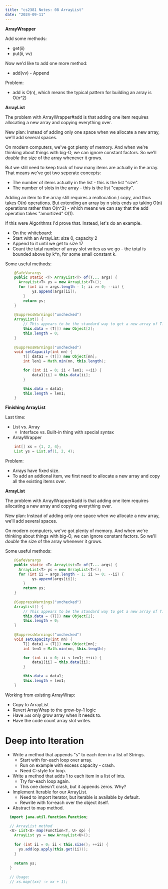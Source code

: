 ```yaml
---
title: "cs2381 Notes: 08 ArrayList"
date: "2024-09-11"
---
```


**ArrayWrapper**

Add some methods:

 - get(ii)
 - put(ii, vv)

Now we'd like to add one more method:

 - add(vv) - Append 

Problem: 

 - add is O(n), which means the typical pattern for building
   an array is O(n^2)

**ArrayList**

The problem with ArrayWrapper#add is that adding one item requires
allocating a new array and copying everything over.

New plan: Instead of adding only one space when we allocate a new
array, we'll add several spaces.

On modern computers, we've got plenty of memory. And when we're
thinking about things with big-O, we can ignore constant factors. So
we'll *double* the size of the array whenever it grows.

But we still need to keep track of how many items are actually in the
array. That means we've got two seperate concepts:

 - The number of items actually in the list - this is the list "size".
 - The number of slots in the array - this is the list "capacity".

Adding an item to the array still requires a reallocation / copy, and
thus takes O(n) operations. But extending an array by n slots ends up
taking O(n) operations rather than O(n^2) - which means we can say
that the add operation takes "amortized" O(1).

If this were Algorithms I'd prove that. Instead, let's do an example.

 - On the whiteboard:
 - Start with an ArrayList: size 0, capacity 2
 - Append to it until we get to size 17
 - Count the total number of array slot writes as we go - the total
   is bounded above by k*n, for some small constant k.


Some useful methods:

```java
    @SafeVarargs
    public static <T> ArrayList<T> of(T... args) {
      ArrayList<T> ys = new ArrayList<T>();
      for (int ii = args.length - 1; ii >= 0; --ii) {
            ys.append(args[ii]);
        }
        return ys;
    }
    
    @SuppressWarnings("unchecked")
    ArrayList() {
        // This appears to be the standard way to get a new array of T.
        this.data = (T[]) new Object[2];
        this.length = 0;
    }
    
    @SuppressWarnings("unchecked")
    void setCapacity(int nn) {
        T[] data1 = (T[]) new Object[nn];
        int len1 = Math.min(nn, this.length);

        for (int ii = 0; ii < len1; ++ii) {
            data1[ii] = this.data[ii];
        }

        this.data = data1;
        this.length = len1;
    }
```

**Finishing ArrayList**

Last time:

 - List vs. Array
   - Interface vs. Built-in thing with special syntax
 - ArrayWrapper

```java
    int[] xs = {1, 2, 4};
    List ys = List.of(1, 2, 4);
```

Problem:

 - Arrays have fixed size.
 - To add an addional item, we first need to
   allocate a new array and copy all the existing items over.


**ArrayList**

The problem with ArrayWrapper#add is that adding one item requires
allocating a new array and copying everything over.

New plan: Instead of adding only one space when we allocate a new
array, we'll add several spaces.

On modern computers, we've got plenty of memory. And when we're
thinking about things with big-O, we can ignore constant factors. So
we'll *double* the size of the array whenever it grows.

Some useful methods:

```java
    @SafeVarargs
    public static <T> ArrayList<T> of(T... args) {
      ArrayList<T> ys = new ArrayList<T>();
      for (int ii = args.length - 1; ii >= 0; --ii) {
            ys.append(args[ii]);
        }
        return ys;
    }
    
    @SuppressWarnings("unchecked")
    ArrayList() {
        // This appears to be the standard way to get a new array of T.
        this.data = (T[]) new Object[2];
        this.length = 0;
    }
    
    @SuppressWarnings("unchecked")
    void setCapacity(int nn) {
        T[] data1 = (T[]) new Object[nn];
        int len1 = Math.min(nn, this.length);

        for (int ii = 0; ii < len1; ++ii) {
            data1[ii] = this.data[ii];
        }

        this.data = data1;
        this.length = len1;
    }
```


Working from existing ArrayWrap:

 - Copy to ArrayList
 - Revert ArrayWrap to the grow-by-1 logic
 - Have ```add``` only grow array when it needs to.
 - Have the code count array slot writes.


# Deep into Iteration
 
 - Write a method that appends "s" to each item in a list of Strings.
   - Start with for-each loop over array.
   - Run on example with excess capacity - crash.
   - Need C-style for loop.
 - Write a method that adds 1 to each item in a list of ints.
   - Try for-each loop again.
   - This one doesn't crash, but it appends zeros. Why?
 - Implement Iterable for our ArrayList.
   - Need to import Iterator, but iterable is available by default.
   - Rewrite with for-each over the object itself.
 - Abstract to map method.

```java
  import java.util.function.Function;

  // ArrayList method
  <U> List<U> map(Function<T, U> op) {
    ArrayList ys = new ArrayList<U>();
    
    for (int ii = 0; ii < this.size(); ++ii) {
      ys.add(op.apply(this.get(ii)));
    }
    
    return ys;
  }
 
  // Usage:
  // xs.map((xx) -> xx + 1);
```
